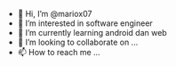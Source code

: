 - 👋 Hi, I’m @mariox07
- 👀 I’m interested in software engineer
- 🌱 I’m currently learning android dan web 
- 💞️ I’m looking to collaborate on ...
- 📫 How to reach me ...

<!---
mariox07/mariox07 is a ✨ special ✨ repository because its `README.md` (this file) appears on your GitHub profile.
You can click the Preview link to take a look at your changes.
--->
